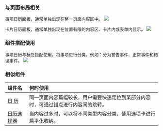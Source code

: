

### 与页面布局相关

事项日历面板，通常单独出现在整一页面内容区中。
<img src="https://oteam-tdesign-1258344706.cos.ap-guangzhou.myqcloud.com/site/design/%E6%97%A5%201.png"/>

卡片日历面板，通常单独出现在位置有限的内容区、卡片内或表单内显示。
<img src="https://oteam-tdesign-1258344706.cos.ap-guangzhou.myqcloud.com/site/design/%E6%97%A5%202.png"/>

### 组件搭配使用

事项日历与标签搭配使用，将事项进行分类，例如：分为警告事件、正常事件和错误事件。
<img src="https://oteam-tdesign-1258344706.cos.ap-guangzhou.myqcloud.com/site/design/%E6%97%A5%203.png"/>


### 相似组件

| 组件名 | 何时使用                                                                       |
| :----- | :----------------------------------------------------------------------------- |
| [日 历](./calendar) | 同一页面内容篇幅较长，用户需要快速定位到某部分内容时，可通过锚点进行内容间的跳转。 |
| [日历选择器](./DatePicker)| 当内容过多时，可以将不同类型内容分类，使用选项卡进行扁平化收纳。                |
